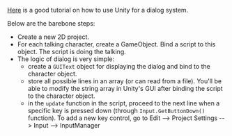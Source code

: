 [Here](http://cgcookie.com/unity/2012/02/20/unity-script-npc-talk-system/) is a good tutorial on how to use Unity for a dialog system. 

Below are the barebone steps: 

* Create a new 2D project. 
* For each talking character, create a GameObject. Bind a script to this object. The script is doing the talking. 
* The logic of dialog is very simple: 
	* create a `GUIText` object for displaying the dialog and bind to the character object. 
	* store all possible lines in an array (or can read from a file). You'll be able to modify the string array in Unity's GUI after binding the script to the character object. 
	* in the `update` function in the script, proceed to the next line when a specific key is pressed down (through `Input.GetButtonDown()` function). To add a new key control, go to Edit --> Project Settings --> Input --> InputManager